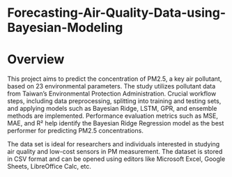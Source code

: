 # Forecasting-Air-Quality-Data-using-Bayesian-Modeling

# Overview

This project aims to predict the concentration of PM2.5, a key air pollutant, based on 23 environmental parameters. The study utilizes pollutant data from Taiwan’s Environmental Protection Administration. Crucial workflow steps, including data preprocessing, splitting into training and testing sets, and applying models such as Bayesian Ridge, LSTM, GPR, and ensemble methods are implemented. Performance evaluation metrics such as MSE, MAE, and R² help identify the Bayesian Ridge Regression model as the best performer for predicting PM2.5 concentrations.

The data set is ideal for researchers and individuals interested in studying air quality and low-cost sensors in PM measurement. The dataset is stored in CSV format and can be opened using editors like Microsoft Excel, Google Sheets, LibreOffice Calc, etc. 
